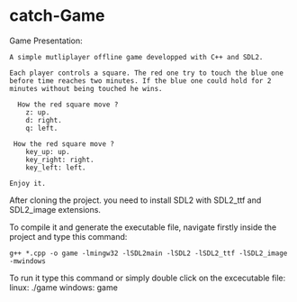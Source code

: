 # catch-Game

  Game Presentation:
  
    A simple mutliplayer offline game developped with C++ and SDL2.

    Each player controls a square. The red one try to touch the blue one before time reaches two minutes. If the blue one could hold for 2 minutes without being touched he wins. 

      How the red square move ?
        z: up.
        d: right.
        q: left.

     How the red square move ?
        key_up: up.
        key_right: right.
        key_left: left.

    Enjoy it.



After cloning the project. you need to install SDL2 with SDL2_ttf and SDL2_image extensions.

To compile it and generate the executable file, navigate firstly inside the project and type this command:
  
    g++ *.cpp -o game -lmingw32 -lSDL2main -lSDL2 -lSDL2_ttf -lSDL2_image -mwindows

To run it type this command or simply double click on the excecutable file: 
    linux: ./game
    windows: game


